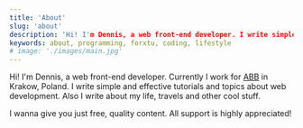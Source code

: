 ```yaml
---
title: 'About'
slug: 'about'
description: 'Hi! I'm Dennis, a web front-end developer. I write simple and effective tutorials and topics about web development. Also I write about my life, travels and other cool stuff.'
keywords: about, programming, forxtu, coding, lifestyle
# image: './images/main.jpg'
---
```


Hi! I'm Dennis, a web front-end developer. Currently I work for [ABB](https://abb.com) in Krakow, Poland. I write simple and effective tutorials and topics about web development. Also I write about my life, travels and other cool stuff.

I wanna give you just free, quality content. All support is highly appreciated!

